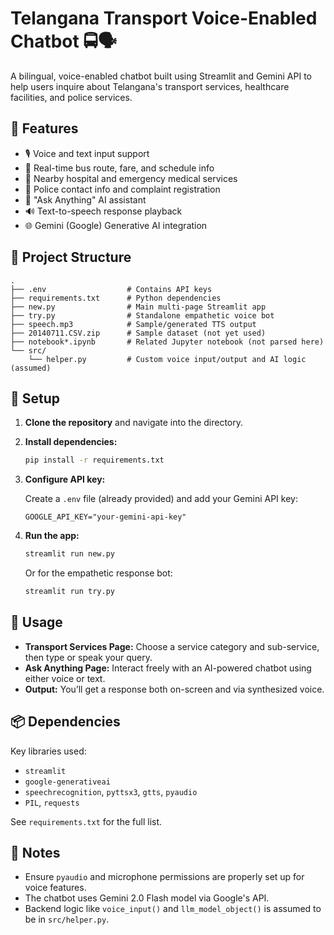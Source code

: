 
# Telangana Transport Voice-Enabled Chatbot 🚍🗣️

A bilingual, voice-enabled chatbot built using Streamlit and Gemini API to help users inquire about Telangana's transport services, healthcare facilities, and police services.

## 🚀 Features

- 🎙️ Voice and text input support
- 🚌 Real-time bus route, fare, and schedule info
- 🏥 Nearby hospital and emergency medical services
- 🚓 Police contact info and complaint registration
- 💬 "Ask Anything" AI assistant
- 🔊 Text-to-speech response playback
- 🌐 Gemini (Google) Generative AI integration

## 📁 Project Structure

```
.
├── .env                  # Contains API keys
├── requirements.txt      # Python dependencies
├── new.py                # Main multi-page Streamlit app
├── try.py                # Standalone empathetic voice bot
├── speech.mp3            # Sample/generated TTS output
├── 20140711.CSV.zip      # Sample dataset (not yet used)
├── notebook*.ipynb       # Related Jupyter notebook (not parsed here)
└── src/
    └── helper.py         # Custom voice input/output and AI logic (assumed)
```

## 🔧 Setup

1. **Clone the repository** and navigate into the directory.

2. **Install dependencies:**

   ```bash
   pip install -r requirements.txt
   ```

3. **Configure API key:**

   Create a `.env` file (already provided) and add your Gemini API key:

   ```env
   GOOGLE_API_KEY="your-gemini-api-key"
   ```

4. **Run the app:**

   ```bash
   streamlit run new.py
   ```

   Or for the empathetic response bot:

   ```bash
   streamlit run try.py
   ```

## 🎯 Usage

- **Transport Services Page:** Choose a service category and sub-service, then type or speak your query.
- **Ask Anything Page:** Interact freely with an AI-powered chatbot using either voice or text.
- **Output:** You’ll get a response both on-screen and via synthesized voice.

## 📦 Dependencies

Key libraries used:

- `streamlit`
- `google-generativeai`
- `speechrecognition`, `pyttsx3`, `gtts`, `pyaudio`
- `PIL`, `requests`

See `requirements.txt` for the full list.

## 📌 Notes

- Ensure `pyaudio` and microphone permissions are properly set up for voice features.
- The chatbot uses Gemini 2.0 Flash model via Google's API.
- Backend logic like `voice_input()` and `llm_model_object()` is assumed to be in `src/helper.py`.
